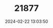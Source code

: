 ---
title: "21877"
category: "Thyroptera discifera"
draft: false
date: 2024-02-22 13:03:50
languages:
  English: ["Peters's Disk-winged Bat"]
---